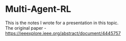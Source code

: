 # Multi-Agent-RL
This is the notes I wrote for a presentation in this topic. \
The original paper - https://ieeexplore.ieee.org/abstract/document/4445757